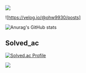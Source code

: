 <img src="https://capsule-render.vercel.app/api?type=waving&color=BDBDC8&height=150&section=header" />


![https://velog.io/@ohw9930/posts]

![Anurag's GitHub stats](https://github-readme-stats.vercel.app/api?username=HyunWoo9930&show_icons=true&theme=radical)
## Solved_ac
[![Solved.ac Profile](http://mazassumnida.wtf/api/v2/generate_badge?boj=ohw9930)](https://solved.ac/ohw9930/)





<img src="https://capsule-render.vercel.app/api?type=waving&color=BDBDC8&height=150&section=footer" />
